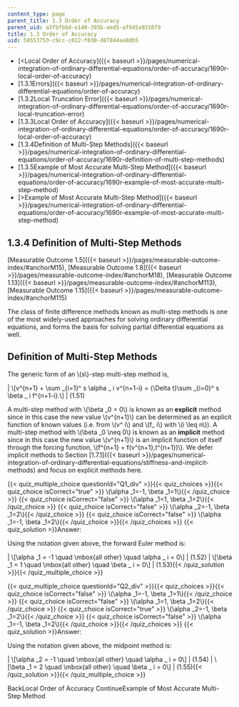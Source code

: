```yaml
---
content_type: page
parent_title: 1.3 Order of Accuracy
parent_uid: a3fbfbbd-e140-393b-aed5-af945a9316f9
title: 1.3 Order of Accuracy
uid: 58553753-c9cc-c012-f030-d87844ae8db5
---
```


*   [<Local Order of Accuracy]({{< baseurl >}}/pages/numerical-integration-of-ordinary-differential-equations/order-of-accuracy/1690r-local-order-of-accuracy)
*   [1.3.1Errors]({{< baseurl >}}/pages/numerical-integration-of-ordinary-differential-equations/order-of-accuracy)
*   [1.3.2Local Truncation Error]({{< baseurl >}}/pages/numerical-integration-of-ordinary-differential-equations/order-of-accuracy/1690r-local-truncation-error)
*   [1.3.3Local Order of Accuracy]({{< baseurl >}}/pages/numerical-integration-of-ordinary-differential-equations/order-of-accuracy/1690r-local-order-of-accuracy)
*   [1.3.4Definition of Multi-Step Methods]({{< baseurl >}}/pages/numerical-integration-of-ordinary-differential-equations/order-of-accuracy/1690r-definition-of-multi-step-methods)
*   [1.3.5Example of Most Accurate Multi-Step Method]({{< baseurl >}}/pages/numerical-integration-of-ordinary-differential-equations/order-of-accuracy/1690r-example-of-most-accurate-multi-step-method)
*   [\>Example of Most Accurate Multi-Step Method]({{< baseurl >}}/pages/numerical-integration-of-ordinary-differential-equations/order-of-accuracy/1690r-example-of-most-accurate-multi-step-method)

1.3.4 Definition of Multi-Step Methods
--------------------------------------

[Measurable Outcome 1.5]({{< baseurl >}}/pages/measurable-outcome-index/#anchorM15), [Measurable Outcome 1.8]({{< baseurl >}}/pages/measurable-outcome-index/#anchorM18), [Measurable Outcome 1.13]({{< baseurl >}}/pages/measurable-outcome-index/#anchorM113), [Measurable Outcome 1.15]({{< baseurl >}}/pages/measurable-outcome-index/#anchorM115)

The class of finite difference methods known as multi-step methods is one of the most widely-used approaches for solving ordinary differential equations, and forms the basis for solving partial differential equations as well.

Definition of Multi-Step Methods
--------------------------------

The generic form of an \\(s\\)-step multi-step method is,

| \\\[v^{n+1} + \\sum \_{i=1}^ s \\alpha \_ i v^{n+1-i} = {\\Delta t}\\sum \_{i=0}^ s \\beta \_ i f^{n+1-i}.\\\] | (1.51) 

A multi-step method with \\(\\beta \_0 = 0\\) is known as an **explicit** method since in this case the new value \\(v^{n+1}\\) can be determined as an explicit function of known values (i.e. from \\(v^ i\\) and \\(f\_ i\\) with \\(i \\leq n\\)). A multi-step method with \\(\\beta \_0 \\neq 0\\) is known as an **implicit** method since in this case the new value \\(v^{n+1}\\) is an implicit function of itself through the forcing function, \\(f^{n+1} = f(v^{n+1},t^{n+1})\\). We defer implicit methods to Section [1.7.1]({{< baseurl >}}/pages/numerical-integration-of-ordinary-differential-equations/stiffness-and-implicit-methods) and focus on explicit methods here.

{{< quiz_multiple_choice questionId="Q1_div" >}}{{< quiz_choices >}}{{< quiz_choice isCorrect="true" >}} \\(\\alpha \_1=-1, \\beta \_1=1\\){{< /quiz_choice >}}
{{< quiz_choice isCorrect="false" >}} \\(\\alpha \_1=1, \\beta \_1=2\\){{< /quiz_choice >}}
{{< quiz_choice isCorrect="false" >}} \\(\\alpha \_2=-1, \\beta \_1=2\\){{< /quiz_choice >}}
{{< quiz_choice isCorrect="false" >}} \\(\\alpha \_1=-1, \\beta \_1=2\\){{< /quiz_choice >}}{{< /quiz_choices >}}
{{< quiz_solution >}}Answer:

Using the notation given above, the forward Euler method is:

| \\\[\\alpha \_1 = -1 \\quad \\mbox{all other} \\quad \\alpha \_ i = 0\\\] | (1.52) | \\\[\\beta \_1 = 1 \\quad \\mbox{all other} \\quad \\beta \_ i = 0\\\] | (1.53){{< /quiz_solution >}}{{< /quiz_multiple_choice >}}

{{< quiz_multiple_choice questionId="Q2_div" >}}{{< quiz_choices >}}{{< quiz_choice isCorrect="false" >}} \\(\\alpha \_1=-1, \\beta \_1=1\\){{< /quiz_choice >}}
{{< quiz_choice isCorrect="false" >}} \\(\\alpha \_1=1, \\beta \_1=2\\){{< /quiz_choice >}}
{{< quiz_choice isCorrect="true" >}} \\(\\alpha \_2=-1, \\beta \_1=2\\){{< /quiz_choice >}}
{{< quiz_choice isCorrect="false" >}} \\(\\alpha \_1=-1, \\beta \_1=2\\){{< /quiz_choice >}}{{< /quiz_choices >}}
{{< quiz_solution >}}Answer:

Using the notation given above, the midpoint method is:

| \\\[\\alpha \_2 = -1 \\quad \\mbox{all other} \\quad \\alpha \_ i = 0\\\] | (1.54) | \\\[\\beta \_1 = 2 \\quad \\mbox{all other} \\quad \\beta \_ i = 0\\\] | (1.55){{< /quiz_solution >}}{{< /quiz_multiple_choice >}}

BackLocal Order of Accuracy ContinueExample of Most Accurate Multi-Step Method